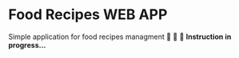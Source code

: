 # Food Recipes WEB APP
Simple application for food recipes managment :avocado: :bento: :avocado:
<b>
Instruction in progress...
